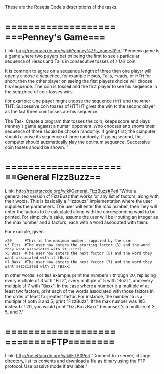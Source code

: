 These are the Rosetta Code's descriptions of the tasks.

===================
===Penney's Game===
===================
Link: http://rosettacode.org/wiki/Penney%27s_game#Perl
"Penneys game is a game where two players bet on being the first to see a particular sequence of Heads and Tails in consecutive tosses of a fair coin.

It is common to agree on a sequence length of three then one player will openly choose a sequence, for example Heads, Tails, Heads, or HTH for short; then the other player on seeing the first players choice will choose his sequence. The coin is tossed and the first player to see his sequence in the sequence of coin tosses wins.

For example: One player might choose the sequence HHT and the other THT. Successive coin tosses of HTTHT gives the win to the second player as the last three coin tosses are his sequence.

The Task:
Create a program that tosses the coin, keeps score and plays Penney's game against a human opponent.
Who chooses and shows their sequence of three should be chosen randomly.
If going first, the computer should choose its sequence of three randomly.
If going second, the computer should automatically play the optimum sequence.
Successive coin tosses should be shown. "

====================
==General FizzBuzz==
====================
Link: http://rosettacode.org/wiki/General_FizzBuzz#Perl
"Write a generalized version of FizzBuzz that works for any list of factors, along with their words. This is basically a "fizzbuzz" implementation where the user supplies the parameters. The user will enter the max number, then they will enter the factors to be calculated along with the corresponding word to be printed. For simplicity's sake, assume the user will be inputing an integer as the max number and 3 factors, each with a word associated with them.

For example, given:

```
>20      #This is the maximum number, supplied by the user
>3 Fizz  #The user now enters the starting factor (3) and the word they want associated with it (Fizz)
>5 Buzz  #The user now enters the next factor (5) and the word they want associated with it (Buzz)
>7 Baxx  #The user now enters the next factor (7) and the word they want associated with it (Baxx)
```
In other words: For this example, print the numbers 1 through 20, replacing every multiple of 3 with "Fizz", every multiple of 5 with "Buzz", and every multiple of 7 with "Baxx". In the case where a number is a multiple of at least two factors, print each of the words associated with those factors in the order of least to greatest factor. For instance, the number 15 is a multiple of both 3 and 5; print "FizzBuzz". If the max number was 105 instead of 20, you would print "FizzBuzzBaxx" because it's a multiple of 3, 5, and 7."

===================
========FTP========
===================
Link: http://rosettacode.org/wiki/FTP#Perl
"Connect to a server, change directory, list its contents and download a file as binary using the FTP protocol. Use passive mode if available."
